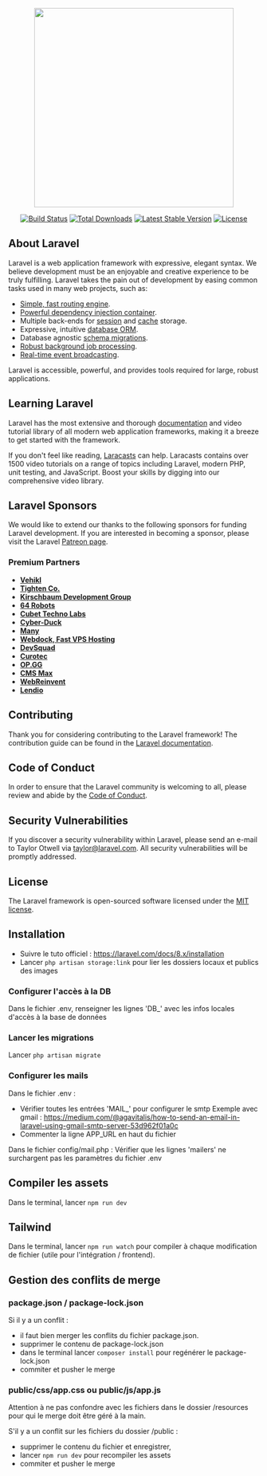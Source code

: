 <p align="center"><a href="https://laravel.com" target="_blank"><img src="https://raw.githubusercontent.com/laravel/art/master/logo-lockup/5%20SVG/2%20CMYK/1%20Full%20Color/laravel-logolockup-cmyk-red.svg" width="400"></a></p>

<p align="center">
<a href="https://travis-ci.org/laravel/framework"><img src="https://travis-ci.org/laravel/framework.svg" alt="Build Status"></a>
<a href="https://packagist.org/packages/laravel/framework"><img src="https://img.shields.io/packagist/dt/laravel/framework" alt="Total Downloads"></a>
<a href="https://packagist.org/packages/laravel/framework"><img src="https://img.shields.io/packagist/v/laravel/framework" alt="Latest Stable Version"></a>
<a href="https://packagist.org/packages/laravel/framework"><img src="https://img.shields.io/packagist/l/laravel/framework" alt="License"></a>
</p>

## About Laravel

Laravel is a web application framework with expressive, elegant syntax. We believe development must be an enjoyable and creative experience to be truly fulfilling. Laravel takes the pain out of development by easing common tasks used in many web projects, such as:

- [Simple, fast routing engine](https://laravel.com/docs/routing).
- [Powerful dependency injection container](https://laravel.com/docs/container).
- Multiple back-ends for [session](https://laravel.com/docs/session) and [cache](https://laravel.com/docs/cache) storage.
- Expressive, intuitive [database ORM](https://laravel.com/docs/eloquent).
- Database agnostic [schema migrations](https://laravel.com/docs/migrations).
- [Robust background job processing](https://laravel.com/docs/queues).
- [Real-time event broadcasting](https://laravel.com/docs/broadcasting).

Laravel is accessible, powerful, and provides tools required for large, robust applications.

## Learning Laravel

Laravel has the most extensive and thorough [documentation](https://laravel.com/docs) and video tutorial library of all modern web application frameworks, making it a breeze to get started with the framework.

If you don't feel like reading, [Laracasts](https://laracasts.com) can help. Laracasts contains over 1500 video tutorials on a range of topics including Laravel, modern PHP, unit testing, and JavaScript. Boost your skills by digging into our comprehensive video library.

## Laravel Sponsors

We would like to extend our thanks to the following sponsors for funding Laravel development. If you are interested in becoming a sponsor, please visit the Laravel [Patreon page](https://patreon.com/taylorotwell).

### Premium Partners

- **[Vehikl](https://vehikl.com/)**
- **[Tighten Co.](https://tighten.co)**
- **[Kirschbaum Development Group](https://kirschbaumdevelopment.com)**
- **[64 Robots](https://64robots.com)**
- **[Cubet Techno Labs](https://cubettech.com)**
- **[Cyber-Duck](https://cyber-duck.co.uk)**
- **[Many](https://www.many.co.uk)**
- **[Webdock, Fast VPS Hosting](https://www.webdock.io/en)**
- **[DevSquad](https://devsquad.com)**
- **[Curotec](https://www.curotec.com/services/technologies/laravel/)**
- **[OP.GG](https://op.gg)**
- **[CMS Max](https://www.cmsmax.com/)**
- **[WebReinvent](https://webreinvent.com/?utm_source=laravel&utm_medium=github&utm_campaign=patreon-sponsors)**
- **[Lendio](https://lendio.com)**

## Contributing

Thank you for considering contributing to the Laravel framework! The contribution guide can be found in the [Laravel documentation](https://laravel.com/docs/contributions).

## Code of Conduct

In order to ensure that the Laravel community is welcoming to all, please review and abide by the [Code of Conduct](https://laravel.com/docs/contributions#code-of-conduct).

## Security Vulnerabilities

If you discover a security vulnerability within Laravel, please send an e-mail to Taylor Otwell via [taylor@laravel.com](mailto:taylor@laravel.com). All security vulnerabilities will be promptly addressed.

## License

The Laravel framework is open-sourced software licensed under the [MIT license](https://opensource.org/licenses/MIT).




## Installation
- Suivre le tuto officiel : https://laravel.com/docs/8.x/installation
- Lancer `php artisan storage:link` pour lier les dossiers locaux et publics des images

### Configurer l'accès à la DB
Dans le fichier .env, renseigner les lignes 'DB_' avec les infos locales d'accès à la base de données

### Lancer les migrations
Lancer `php artisan migrate`

### Configurer les mails
Dans le fichier .env :
- Vérifier toutes les entrées 'MAIL_' pour configurer le smtp
Exemple avec gmail :
https://medium.com/@agavitalis/how-to-send-an-email-in-laravel-using-gmail-smtp-server-53d962f01a0c
- Commenter la ligne APP_URL en haut du fichier

Dans le fichier config/mail.php :
Vérifier que les lignes 'mailers' ne surchargent pas les paramètres du fichier .env

## Compiler les assets
Dans le terminal, lancer `npm run dev`

## Tailwind
Dans le terminal, lancer `npm run watch` pour compiler à chaque modification de fichier (utile pour l'intégration / frontend).

## Gestion des conflits de merge
### package.json / package-lock.json
Si il y a un conflit :
- il faut bien merger les conflits du fichier package.json.
- supprimer le contenu de package-lock.json 
- dans le terminal lancer `composer install` pour regénérer le package-lock.json
- commiter et pusher le merge

### public/css/app.css ou public/js/app.js
Attention à ne pas confondre avec les fichiers dans le dossier /resources pour qui le merge doit être géré à la main.

S'il y a un conflit sur les fichiers du dossier /public :
- supprimer le contenu du fichier et enregistrer,
- lancer `npm run dev` pour recompiler les assets
- commiter et pusher le merge

